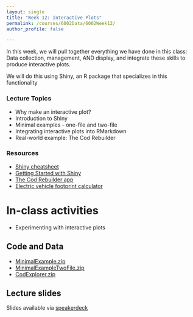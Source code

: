 ```yaml
---
layout: single
title: "Week 12: Interactive Plots"
permalink: /courses/6002Data/6002Week12/
author_profile: false

---
```


In this week, we will pull together everything we have done in this class: Data collection, management, AND display, and integrate these skills to produce interactive plots.

We will do this using Shiny, an R package that specializes in this functionality

### Lecture Topics

* Why make an interactive plot?
* Introduction to Shiny
* Minimal examples - one-file and two-file
* Integrating interactive plots into RMarkdown
* Real-world example: The Cod Rebuilder

### Resources

* [Shiny cheatsheet](https://github.com/rstudio/cheatsheets/raw/master/shiny.pdf)
* [Getting Started with Shiny](https://www.rstudio.com/resources/webinars/how-to-start-with-shiny-part-1/)
* [The Cod Rebuilder app](https://pandalusplatyceros.shinyapps.io/cod_rebuilder/)
* [Electric vehicle footprint calculator](http://www.casteyanqui.com/ev/ghg/index.html)

# In-class activities

* Experimenting with interactive plots

## Code and Data

* [MinimalExample.zip](/assets/images/MinimalExample.zip)
* [MinimalExampleTwoFile.zip](/assets/images/MinimalExampleTwoFile.zip)
* [CodExplorer.zip](/assets/images/CodExplorer.zip)

## Lecture slides

<script async class="speakerdeck-embed" data-id="65c96fe04c3547fd8d693654d086abc6" data-ratio="1.77777777777778" src="//speakerdeck.com/assets/embed.js"></script>

Slides available via [speakerdeck](https://speakerdeck.com/pandalusplatyceros/fish-6002-week-12-interactive-plots)